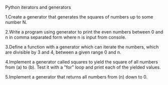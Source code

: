 Python iterators and generators

1.Create a generator that generates the squares of numbers up to some number N.

2.Write a program using generator to print the even numbers between 0 and n in comma separated form where n is input from console.

3.Define a function with a generator which can iterate the numbers, which are divisible by 3 and 4, between a given range 0 and n.

4.Implement a generator called squares to yield the square of all numbers from (a) to (b). Test it with a "for" loop and print each of the yielded values.

5.Implement a generator that returns all numbers from (n) down to 0.
